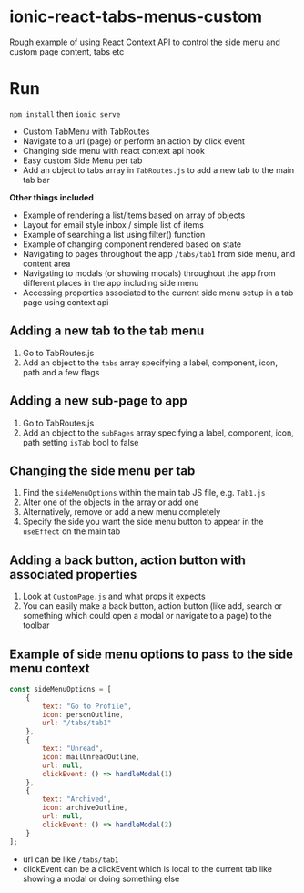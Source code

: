 # ionic-react-tabs-menus-custom
Rough example of using React Context API to control the side menu and custom page content, tabs etc

# Run
`npm install`
then
`ionic serve`

- Custom TabMenu with TabRoutes
- Navigate to a url (page) or perform an action by click event
- Changing side menu with react context api hook
- Easy custom Side Menu per tab
- Add an object to tabs array in `TabRoutes.js` to add a new tab to the main tab bar

__Other things included__
- Example of rendering a list/items based on array of objects
- Layout for email style inbox / simple list of items
- Example of searching a list using filter() function
- Example of changing component rendered based on state
- Navigating to pages throughout the app `/tabs/tab1` from side menu, and content area
- Navigating to modals (or showing modals) throughout the app from different places in the app including side menu
- Accessing properties associated to the current side menu setup in a tab page using context api

## Adding a new tab to the tab menu
1. Go to TabRoutes.js
2. Add an object to the `tabs` array specifying a label, component, icon, path and a few flags

## Adding a new sub-page to app
1. Go to TabRoutes.js
2. Add an object to the `subPages` array specifying a label, component, icon, path setting `isTab` bool to false

## Changing the side menu per tab
1. Find the `sideMenuOptions` within the main tab JS file, e.g. `Tab1.js`
2. Alter one of the objects in the array or add one
3. Alternatively, remove or add a new menu completely
4. Specify the side you want the side menu button to appear in the `useEffect` on the main tab

## Adding a back button, action button with associated properties
1. Look at `CustomPage.js` and what props it expects
2. You can easily make a back button, action button (like add, search or something which could open a modal or navigate to a page) to the toolbar

## Example of side menu options to pass to the side menu context
```js
const sideMenuOptions = [
	{
		text: "Go to Profile",
		icon: personOutline,
		url: "/tabs/tab1"
	},
	{
		text: "Unread",
		icon: mailUnreadOutline,
		url: null,
		clickEvent: () => handleModal(1)
	},
	{
		text: "Archived",
		icon: archiveOutline,
		url: null,
		clickEvent: () => handleModal(2)
	}
];
```
- url can be like `/tabs/tab1`
- clickEvent can be a clickEvent which is local to the current tab like showing a modal or doing something else
